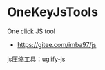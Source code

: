 # OneKeyJsTools
One click JS tool


- https://gitee.com/imba97/js

js压缩工具：[uglify-js](https://www.npmjs.com/package/uglify-js)

